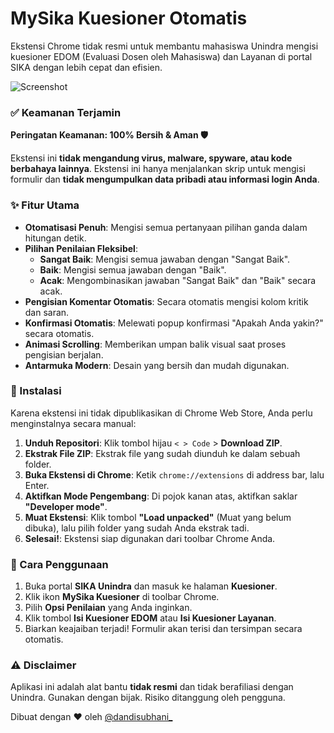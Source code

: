 # MySika Kuesioner Otomatis

Ekstensi Chrome tidak resmi untuk membantu mahasiswa Unindra mengisi kuesioner EDOM (Evaluasi Dosen oleh Mahasiswa) dan Layanan di portal SIKA dengan lebih cepat dan efisien.

![Screenshot](ttps://files.catbox.moe/sa7jfy.jpg)

### ✅ Keamanan Terjamin

**Peringatan Keamanan: 100% Bersih & Aman 🛡️**

Ekstensi ini **tidak mengandung virus, malware, spyware, atau kode berbahaya lainnya**. Ekstensi ini hanya menjalankan skrip untuk mengisi formulir dan **tidak mengumpulkan data pribadi atau informasi login Anda**.


### ✨ Fitur Utama

-   **Otomatisasi Penuh**: Mengisi semua pertanyaan pilihan ganda dalam hitungan detik.
-   **Pilihan Penilaian Fleksibel**:
    -   **Sangat Baik**: Mengisi semua jawaban dengan "Sangat Baik".
    -   **Baik**: Mengisi semua jawaban dengan "Baik".
    -   **Acak**: Mengombinasikan jawaban "Sangat Baik" dan "Baik" secara acak.
-   **Pengisian Komentar Otomatis**: Secara otomatis mengisi kolom kritik dan saran.
-   **Konfirmasi Otomatis**: Melewati popup konfirmasi "Apakah Anda yakin?" secara otomatis.
-   **Animasi Scrolling**: Memberikan umpan balik visual saat proses pengisian berjalan.
-   **Antarmuka Modern**: Desain yang bersih dan mudah digunakan.


### 🚀 Instalasi

Karena ekstensi ini tidak dipublikasikan di Chrome Web Store, Anda perlu menginstalnya secara manual:

1.  **Unduh Repositori**: Klik tombol hijau `< > Code` > **Download ZIP**.
2.  **Ekstrak File ZIP**: Ekstrak file yang sudah diunduh ke dalam sebuah folder.
3.  **Buka Ekstensi di Chrome**: Ketik `chrome://extensions` di address bar, lalu Enter.
4.  **Aktifkan Mode Pengembang**: Di pojok kanan atas, aktifkan saklar **"Developer mode"**.
5.  **Muat Ekstensi**: Klik tombol **"Load unpacked"** (Muat yang belum dibuka), lalu pilih folder yang sudah Anda ekstrak tadi.
6.  **Selesai!**: Ekstensi siap digunakan dari toolbar Chrome Anda.


### 📖 Cara Penggunaan

1.  Buka portal **SIKA Unindra** dan masuk ke halaman **Kuesioner**.
2.  Klik ikon **MySika Kuesioner** di toolbar Chrome.
3.  Pilih **Opsi Penilaian** yang Anda inginkan.
4.  Klik tombol **Isi Kuesioner EDOM** atau **Isi Kuesioner Layanan**.
5.  Biarkan keajaiban terjadi! Formulir akan terisi dan tersimpan secara otomatis.


### ⚠️ Disclaimer

Aplikasi ini adalah alat bantu **tidak resmi** dan tidak berafiliasi dengan Unindra. Gunakan dengan bijak. Risiko ditanggung oleh pengguna.

Dibuat dengan ♥ oleh [@dandisubhani_](https://www.instagram.com/dandisubhani_)
